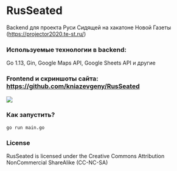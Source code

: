 # RusSeated
Backend для проекта Руси Сидящей на хакатоне Новой Газеты (https://projector2020.te-st.ru/)

### Используемые технологии в backend:
Go 1.13, Gin, Google Maps API, Google Sheets API и другие

### Frontend и скриншоты сайта: https://github.com/kniazevgeny/RusSeated

![](https://github.com/semyon-dev/RusSeated/blob/master/img.png) 

### Как запустить?
`go run main.go`

### License
RusSeated is licensed under the Creative Commons Attribution NonCommercial ShareAlike (CC-NC-SA)

